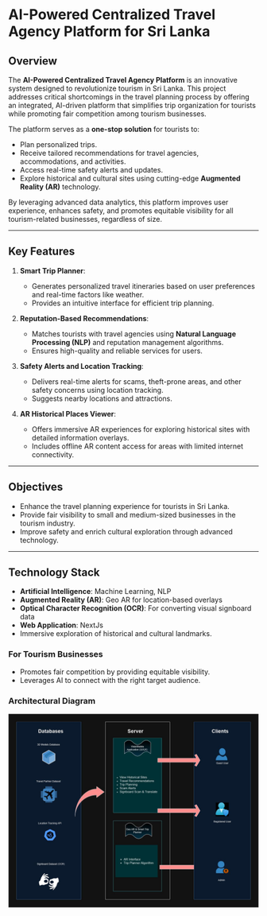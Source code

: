 # AI-Powered Centralized Travel Agency Platform for Sri Lanka

## Overview
The **AI-Powered Centralized Travel Agency Platform** is an innovative system designed to revolutionize tourism in Sri Lanka. This project addresses critical shortcomings in the travel planning process by offering an integrated, AI-driven platform that simplifies trip organization for tourists while promoting fair competition among tourism businesses.

The platform serves as a **one-stop solution** for tourists to:
- Plan personalized trips.
- Receive tailored recommendations for travel agencies, accommodations, and activities.
- Access real-time safety alerts and updates.
- Explore historical and cultural sites using cutting-edge **Augmented Reality (AR)** technology.

By leveraging advanced data analytics, this platform improves user experience, enhances safety, and promotes equitable visibility for all tourism-related businesses, regardless of size.

---

## Key Features
1. **Smart Trip Planner**:
   - Generates personalized travel itineraries based on user preferences and real-time factors like weather.
   - Provides an intuitive interface for efficient trip planning.

2. **Reputation-Based Recommendations**:
   - Matches tourists with travel agencies using **Natural Language Processing (NLP)** and reputation management algorithms.
   - Ensures high-quality and reliable services for users.

3. **Safety Alerts and Location Tracking**:
   - Delivers real-time alerts for scams, theft-prone areas, and other safety concerns using location tracking.
   - Suggests nearby locations and attractions.

4. **AR Historical Places Viewer**:
   - Offers immersive AR experiences for exploring historical sites with detailed information overlays.
   - Includes offline AR content access for areas with limited internet connectivity.

---

## Objectives
- Enhance the travel planning experience for tourists in Sri Lanka.
- Provide fair visibility to small and medium-sized businesses in the tourism industry.
- Improve safety and enrich cultural exploration through advanced technology.

---

## Technology Stack
- **Artificial Intelligence**: Machine Learning, NLP
- **Augmented Reality (AR)**: Geo AR for location-based overlays
- **Optical Character Recognition (OCR)**: For converting visual signboard data
- **Web Application**: NextJs
- Immersive exploration of historical and cultural landmarks.

### For Tourism Businesses
- Promotes fair competition by providing equitable visibility.
- Leverages AI to connect with the right target audience.

### Architectural Diagram
![Architectural Diagram](Architectural%20Diagram.jpg "AI-Powered Travel Platform Architecture")
